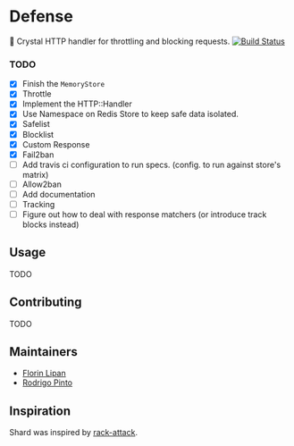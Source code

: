 # Defense

🔮 Crystal HTTP handler for throttling and blocking requests.
[![Build Status](https://travis-ci.com/defense-cr/defense.svg?branch=master)](https://travis-ci.com/defense-cr/defense)

### TODO

- [x] Finish the `MemoryStore`
- [x] Throttle
- [x] Implement the HTTP::Handler
- [x] Use Namespace on Redis Store to keep safe data isolated.
- [x] Safelist
- [x] Blocklist
- [x] Custom Response
- [x] Fail2ban
- [ ] Add travis ci configuration to run specs. (config. to run against store's matrix)
- [ ] Allow2ban
- [ ] Add documentation
- [ ] Tracking
- [ ] Figure out how to deal with response matchers (or introduce track blocks instead)

## Usage

TODO

## Contributing

TODO

## Maintainers

- [Florin Lipan](https://github.com/lipanski)
- [Rodrigo Pinto](https://github.com/rodrigopinto)

## Inspiration

Shard was inspired by [rack-attack][1].

[1]: https://github.com/kickstarter/rack-attack
